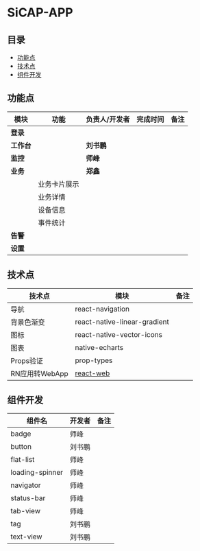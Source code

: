 # SiCAP-APP

## 目录
* [功能点](#功能点)
* [技术点](#技术点)
* [组件开发](#组件开发)

## 功能点

| 模块 | 功能 | 负责人/开发者 | 完成时间 | 备注 |
| --- | --- | --- | --- | --- |
| **登录** |  |  |  |  |
| **工作台** |  | **刘书鹏** |  |  |
| **监控** |  | **师峰** |  |  |
| **业务** |  | **郑鑫** |  |  |
|  | 业务卡片展示 |  |  |  |
|  | 业务详情 |  |  |  |
|  | 设备信息 |  |  |  |
|  | 事件统计 |  |  |  |
| **告警** |  |  |  |  |
| **设置** |  |  |  |  |

## 技术点
| 技术点 | 模块 | 备注 |
| --- | --- | --- |
| 导航 | react-navigation |  |
| 背景色渐变 | react-native-linear-gradient |  |
| 图标 | react-native-vector-icons |  |
| 图表 | native-echarts |  |
| Props验证 | prop-types |  |
| RN应用转WebApp | [react-web](https://github.com/taobaofed/react-web) ||

## 组件开发
| 组件名 | 开发者 | 备注 |
| --- | --- | --- |
| badge | 师峰 |  |
| button | 刘书鹏 |  |
| flat-list | 师峰 |  |
| loading-spinner | 师峰 |  |
| navigator | 师峰 |  |
| status-bar | 师峰 |  |
| tab-view | 师峰 |  |
| tag | 刘书鹏 |  |
| text-view | 刘书鹏 |  |
